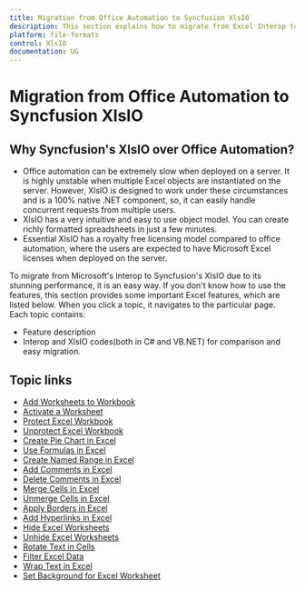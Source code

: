 ```yaml
---
title: Migration from Office Automation to Syncfusion XlsIO
description: This section explains how to migrate from Excel Interop to Syncfusion's XlsIO.
platform: file-formats
control: XlsIO
documentation: UG
---
```


# Migration from Office Automation to Syncfusion XlsIO

## Why Syncfusion's XlsIO over Office Automation?

* Office automation can be extremely slow when deployed on a server. It is highly unstable when multiple Excel objects are instantiated on the server. However, XlsIO is designed to work under these circumstances and is a 100% native .NET component, so, it can easily handle concurrent requests from multiple users.
* XlsIO has a very intuitive and easy to use object model. You can create richly formatted spreadsheets in just a few minutes.
* Essential XlsIO has a royalty free licensing model compared to office automation, where the users are expected to have Microsoft Excel licenses when deployed on the server.

To migrate from Microsoft's Interop to Syncfusion's XlsIO due to its stunning performance, it is an easy way. If you don't know how to use the features, this section provides some important Excel features, which are listed below. When you click a topic, it navigates to the particular page. Each topic contains:

* Feature description
* Interop and XlsIO codes(both in C# and VB.NET) for comparison and easy migration.

## Topic links

* [Add Worksheets to Workbook](https://help.syncfusion.com/file-formats/xlsio/migrate-from-office-automation-to-syncfusion-xlsio/add-worksheets-to-workbook)
* [Activate a Worksheet](https://help.syncfusion.com/file-formats/xlsio/migrate-from-office-automation-to-syncfusion-xlsio/activate-a-worksheet)
* [Protect Excel Workbook](https://help.syncfusion.com/file-formats/xlsio/migrate-from-office-automation-to-syncfusion-xlsio/protect-excel-workbook)
* [Unprotect Excel Workbook](https://help.syncfusion.com/file-formats/xlsio/migrate-from-office-automation-to-syncfusion-xlsio/unprotect-excel-workbook)
* [Create Pie Chart in Excel](https://help.syncfusion.com/file-formats/xlsio/migrate-from-office-automation-to-syncfusion-xlsio/create-pie-chart-in-excel)
* [Use Formulas in Excel](https://help.syncfusion.com/file-formats/xlsio/migrate-from-office-automation-to-syncfusion-xlsio/use-formulas-in-excel)
* [Create Named Range in Excel](https://help.syncfusion.com/file-formats/xlsio/migrate-from-office-automation-to-syncfusion-xlsio/create-named-range-in-excel)
* [Add Comments in Excel](https://help.syncfusion.com/file-formats/xlsio/migrate-from-office-automation-to-syncfusion-xlsio/add-comments-in-excel)
* [Delete Comments in Excel](https://help.syncfusion.com/file-formats/xlsio/migrate-from-office-automation-to-syncfusion-xlsio/delete-comments-in-excel)
* [Merge Cells in Excel](https://help.syncfusion.com/file-formats/xlsio/migrate-from-office-automation-to-syncfusion-xlsio/merge-cells-in-excel)
* [Unmerge Cells in Excel](https://help.syncfusion.com/file-formats/xlsio/migrate-from-office-automation-to-syncfusion-xlsio/unmerge-cells-in-excel)
* [Apply Borders in Excel](https://help.syncfusion.com/file-formats/xlsio/migrate-from-office-automation-to-syncfusion-xlsio/apply-borders-in-excel)
* [Add Hyperlinks in Excel](https://help.syncfusion.com/file-formats/xlsio/migrate-from-office-automation-to-syncfusion-xlsio/add-hyperlinks-in-excel)
* [Hide Excel Worksheets](https://help.syncfusion.com/file-formats/xlsio/migrate-from-office-automation-to-syncfusion-xlsio/hide-excel-worksheets)
* [Unhide Excel Worksheets](https://help.syncfusion.com/file-formats/xlsio/migrate-from-office-automation-to-syncfusion-xlsio/unhide-excel-worksheets)
* [Rotate Text in Cells](https://help.syncfusion.com/file-formats/xlsio/migrate-from-office-automation-to-syncfusion-xlsio/rotate-text-in-cells)
* [Filter Excel Data](https://help.syncfusion.com/file-formats/xlsio/migrate-from-office-automation-to-syncfusion-xlsio/filter-excel-data)
* [Wrap Text in Excel](https://help.syncfusion.com/file-formats/xlsio/migrate-from-office-automation-to-syncfusion-xlsio/wrap-text-in-excel)
* [Set Background for Excel Worksheet](https://help.syncfusion.com/file-formats/xlsio/migrate-from-office-automation-to-syncfusion-xlsio/set-background-for-excel-worksheet)